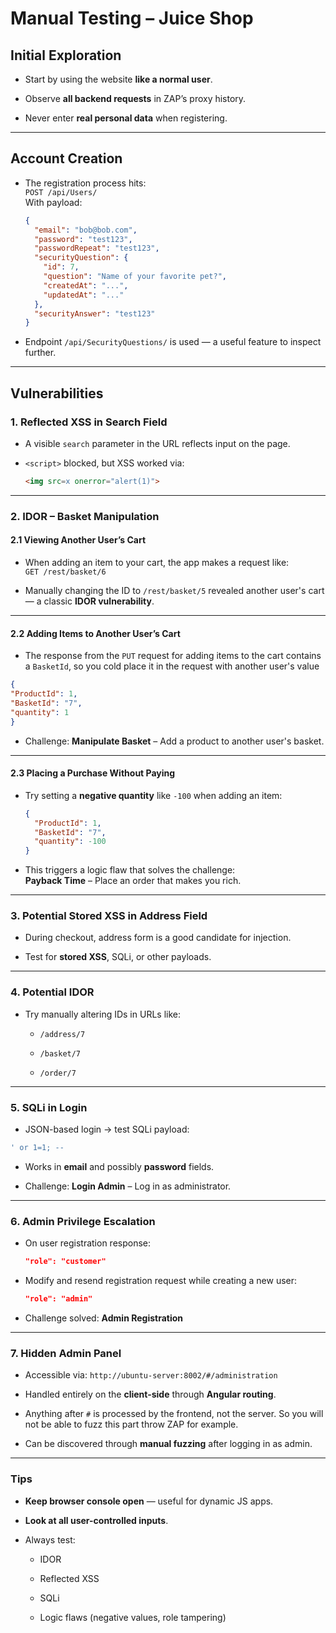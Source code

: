 # Manual Testing – Juice Shop

## Initial Exploration

- Start by using the website **like a normal user**.
    
- Observe **all backend requests** in ZAP’s proxy history.
    
- Never enter **real personal data** when registering.
    

---
## Account Creation

- The registration process hits:  
    `POST /api/Users/`  
    With payload:
    
    ```json
    {
      "email": "bob@bob.com",
      "password": "test123",
      "passwordRepeat": "test123",
      "securityQuestion": {
        "id": 7,
        "question": "Name of your favorite pet?",
        "createdAt": "...",
        "updatedAt": "..."
      },
      "securityAnswer": "test123"
    }
    ```
    
- Endpoint `/api/SecurityQuestions/` is used — a useful feature to inspect further.
    
---
## Vulnerabilities

### 1. Reflected XSS in Search Field

- A visible `search` parameter in the URL reflects input on the page.
    
- `<script>` blocked, but XSS worked via:
    
    ```html
    <img src=x onerror="alert(1)">
    ```
    
---
### 2. IDOR – Basket Manipulation

#### 2.1 Viewing Another User’s Cart

- When adding an item to your cart, the app makes a request like:  
    `GET /rest/basket/6`
    
- Manually changing the ID to `/rest/basket/5` revealed another user's cart — a classic **IDOR vulnerability**.

---
#### 2.2 Adding Items to Another User’s Cart

- The response from the `PUT` request for adding items to the cart contains a `BasketId`, so you cold place it in the request with another user's value
    
```json
{   
"ProductId": 1,
"BasketId": "7",
"quantity": 1 
}
```
    
- Challenge: **Manipulate Basket** – Add a product to another user's basket.
    
---
#### 2.3 Placing a Purchase Without Paying

- Try setting a **negative quantity** like `-100` when adding an item:
    
    ```json
    {
      "ProductId": 1,
      "BasketId": "7",
      "quantity": -100
    }
    ```
    
- This triggers a logic flaw that solves the challenge:  
    **Payback Time** – Place an order that makes you rich.

---
### 3. Potential Stored XSS in Address Field

- During checkout, address form is a good candidate for injection.
    
- Test for **stored XSS**, SQLi, or other payloads.
    

---
### 4. Potential IDOR

- Try manually altering IDs in URLs like:
    
    - `/address/7`
        
    - `/basket/7`
        
    - `/order/7`
        

---
### 5. SQLi in Login

- JSON-based login → test SQLi payload:
    
```sql
' or 1=1; -- 
```
    
- Works in **email** and possibly **password** fields.
    
- Challenge: **Login Admin** – Log in as administrator.
    

---
### 6. Admin Privilege Escalation

- On user registration response:
    
    ```json
    "role": "customer"
    ```
    
- Modify and resend registration request while creating a new user:
    
    ```json
    "role": "admin"
    ```
    
- Challenge solved: **Admin Registration**

---
### 7. Hidden Admin Panel

- Accessible via: `http://ubuntu-server:8002/#/administration`
    
- Handled entirely on the **client-side** through **Angular routing**.
    
- Anything after `#` is processed by the frontend, not the server. So you will not be able to fuzz this part throw ZAP for example.
        
- Can be discovered through **manual fuzzing** after logging in as admin.

---
### Tips

- **Keep browser console open** — useful for dynamic JS apps.
    
- **Look at all user-controlled inputs**.
    
- Always test:
    
    - IDOR
        
    - Reflected XSS
        
    - SQLi
        
    - Logic flaws (negative values, role tampering)